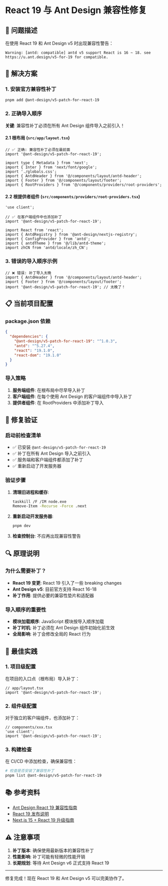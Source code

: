 # React 19 与 Ant Design 兼容性修复

## 🐛 问题描述

在使用 React 19 和 Ant Design v5 时出现兼容性警告：

```
Warning: [antd: compatible] antd v5 support React is 16 ~ 18. see https://u.ant.design/v5-for-19 for compatible.
```

## 🔧 解决方案

### 1. 安装官方兼容性补丁

```bash
pnpm add @ant-design/v5-patch-for-react-19
```

### 2. 正确导入顺序

**关键**: 兼容性补丁必须在所有 Ant Design 组件导入之前引入！

#### 2.1 根布局 (`src/app/layout.tsx`)

```tsx
// ✅ 正确: 兼容性补丁必须在最前面
import '@ant-design/v5-patch-for-react-19';

import type { Metadata } from 'next';
import { Inter } from 'next/font/google';
import './globals.css';
import { AntdHeader } from '@/components/layout/antd-header';
import { Footer } from '@/components/layout/footer';
import { RootProviders } from '@/components/providers/root-providers';
```

#### 2.2 根提供者组件 (`src/components/providers/root-providers.tsx`)

```tsx
'use client';

// ✅ 在客户端组件中也添加补丁
import '@ant-design/v5-patch-for-react-19';

import React from 'react';
import { AntdRegistry } from '@ant-design/nextjs-registry';
import { ConfigProvider } from 'antd';
import { antdTheme } from '@/lib/antd-theme';
import zhCN from 'antd/locale/zh_CN';
```

### 3. 错误的导入顺序示例

```tsx
// ❌ 错误: 补丁导入太晚
import { AntdHeader } from '@/components/layout/antd-header';
import { Footer } from '@/components/layout/footer';
import '@ant-design/v5-patch-for-react-19'; // 太晚了！
```

## 📋 当前项目配置

### package.json 依赖

```json
{
  "dependencies": {
    "@ant-design/v5-patch-for-react-19": "^1.0.3",
    "antd": "^5.27.4",
    "react": "19.1.0",
    "react-dom": "19.1.0"
  }
}
```

### 导入策略

1. **服务端组件**: 在根布局中尽早导入补丁
2. **客户端组件**: 在每个使用 Ant Design 的客户端组件中导入补丁
3. **提供者组件**: 在 RootProviders 中添加补丁导入

## 🎯 修复验证

### 启动前检查清单

- ✅ 已安装 `@ant-design/v5-patch-for-react-19`
- ✅ 补丁在所有 Ant Design 导入之前引入
- ✅ 服务端和客户端组件都添加了补丁
- ✅ 重新启动了开发服务器

### 验证步骤

1. **清理旧进程和缓存**:

   ```bash
   taskkill /F /IM node.exe
   Remove-Item -Recurse -Force .next
   ```

2. **重新启动开发服务器**:

   ```bash
   pnpm dev
   ```

3. **检查控制台**: 不应再出现兼容性警告

## 🔍 原理说明

### 为什么需要补丁？

- **React 19 变更**: React 19 引入了一些 breaking changes
- **Ant Design v5**: 目前官方支持 React 16-18
- **补丁作用**: 提供必要的兼容性垫片和适配器

### 导入顺序的重要性

- **模块加载顺序**: JavaScript 模块按导入顺序加载
- **补丁时机**: 补丁必须在 Ant Design 组件初始化前生效
- **全局影响**: 补丁会修改全局的 React 行为

## 🚀 最佳实践

### 1. 项目级配置

在项目的入口点（根布局）导入补丁：

```tsx
// app/layout.tsx
import '@ant-design/v5-patch-for-react-19';
```

### 2. 组件级配置

对于独立的客户端组件，也添加补丁：

```tsx
// components/xxx.tsx
'use client';
import '@ant-design/v5-patch-for-react-19';
```

### 3. 构建检查

在 CI/CD 中添加检查，确保兼容性：

```bash
# 检查是否安装了兼容性补丁
pnpm list @ant-design/v5-patch-for-react-19
```

## 📚 参考资料

- [Ant Design React 19 兼容性指南](https://u.ant.design/v5-for-19)
- [React 19 发布说明](https://react.dev/blog/2024/04/25/react-19)
- [Next.js 15 + React 19 升级指南](https://nextjs.org/docs/app/building-your-application/upgrading/version-15)

## ⚠️ 注意事项

1. **补丁版本**: 确保使用最新版本的兼容性补丁
2. **性能影响**: 补丁可能有轻微的性能开销
3. **长期规划**: 等待 Ant Design v6 正式支持 React 19

---

修复完成！现在 React 19 和 Ant Design v5 可以完美协作了。
